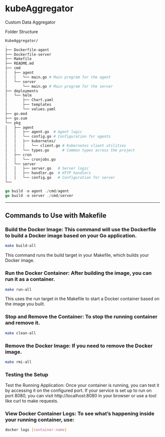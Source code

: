 # kubeAggregator
Custom Data Aggregator


Folder Structure
```sh
KubeAggregator/
.
├── Dockerfile-agent
├── Dockerfile-server
├── Makefile
├── README.md
├── cmd
│   ├── agent
│   │   └── main.go # Main program for the agent
│   └── server
│       └── main.go # Main program for the server
├── deployments
│   └── helm
│       ├── Chart.yaml
│       ├── templates
│       └── values.yaml
├── go.mod
├── go.sum
└── pkg
│   ├── agent
│   │   ├── agent.go  # Agent logic
│   │   └── config.go # Configuration for agents
│   │   ├── kubernetes/
│   │   │   └── client.go # Kubernetes client utilities
│   │   └── types.go      # Common types across the project
│   ├── cron
│   │   └── cronjobs.go
│   └── server
│   │   ├── server.go   # Server logic
│   │   ├── handler.go  # HTTP handlers
│   │   └── config.go   # Configuration for server
└──
```
```go
go build -o agent ./cmd/agent
go build -o server ./cmd/server
```

---
## Commands to Use with Makefile

### Build the Docker Image: This command will use the Dockerfile to build a Docker image based on your Go application.

```sh
make build-all
```
This command runs the build target in your Makefile, which builds your Docker image.

### Run the Docker Container: After building the image, you can run it as a container.
```sh
make run-all
```
This uses the run target in the Makefile to start a Docker container based on the image you built.

### Stop and Remove the Container: To stop the running container and remove it.
```sh
make clean-all
```
### Remove the Docker Image: If you need to remove the Docker image.
```sh
make rmi-all
```
### Testing the Setup
Test the Running Application: Once your container is running, you can test it by accessing it on the configured port. If your service is set up to run on port 8080, you can visit http://localhost:8080 in your browser or use a tool like curl to make requests.

### View Docker Container Logs: To see what’s happening inside your running container, use:
```sh
docker logs [container-name]
```